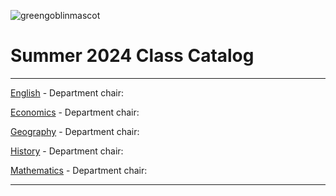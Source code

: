 ![greengoblinmascot](media/gg.jpeg)
# Summer 2024 Class Catalog
---

[English](english.md) - Department chair: <mith-r>

[Economics](economics.md) - Department chair: <github username> 

[Geography](geography.md) - Department chair: <github username>

[History](history.md) - Department chair: <github username>

[Mathematics](math.md) - Department chair: <github username>

---
